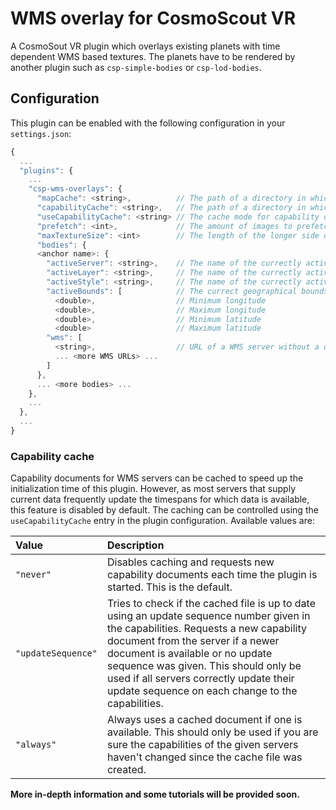 # WMS overlay for CosmoScout VR

A CosmoSout VR plugin which overlays existing planets with time dependent WMS based textures.
The planets have to be rendered by another plugin such as `csp-simple-bodies` or `csp-lod-bodies`.

## Configuration

This plugin can be enabled with the following configuration in your `settings.json`:

```javascript
{
  ...
  "plugins": {
    ...
    "csp-wms-overlays": {
      "mapCache": <string>,          // The path of a directory in which map textures should be cached.
      "capabilityCache": <string>,   // The path of a directory in which WMS capability documents should be cached.
      "useCapabilityCache": <string> // The cache mode for capability documents. For more details see section 'Capability cache'.
      "prefetch": <int>,             // The amount of images to prefetch in both directions of time.
      "maxTextureSize": <int>        // The length of the longer side of requested images in pixels.
      "bodies": {
      <anchor name>: {
        "activeServer": <string>,    // The name of the currectly active WMS server.
        "activeLayer": <string>,     // The name of the currectly active WMS layer.
        "activeStyle": <string>,     // The name of the currectly active layer style.
        "activeBounds": [            // The currect geographical bounds.
          <double>,                  // Minimum longitude
          <double>,                  // Maximum longitude
          <double>,                  // Minimum latitude
          <double>                   // Maximum latitude
        "wms": [
          <string>,                  // URL of a WMS server without a query string.
          ... <more WMS URLs> ...
        ]
      },
      ... <more bodies> ...
    },
    ...
  },
  ...
}
```

### Capability cache

Capability documents for WMS servers can be cached to speed up the initialization time of this plugin.
However, as most servers that supply current data frequently update the timespans for which data is available, this feature is disabled by default.
The caching can be controlled using the `useCapabilityCache` entry in the plugin configuration.
Available values are:

| Value | Description |
| :- | :- |
| `"never"` | Disables caching and requests new capability documents each time the plugin is started. This is the default. |
| `"updateSequence"` | Tries to check if the cached file is up to date using an update sequence number given in the capabilities. Requests a new capability document from the server if a newer document is available or no update sequence was given. This should only be used if all servers correctly update their update sequence on each change to the capabilities. |
| `"always"` | Always uses a cached document if one is available. This should only be used if you are sure the capabilities of the given servers haven't changed since the cache file was created. |

**More in-depth information and some tutorials will be provided soon.**
